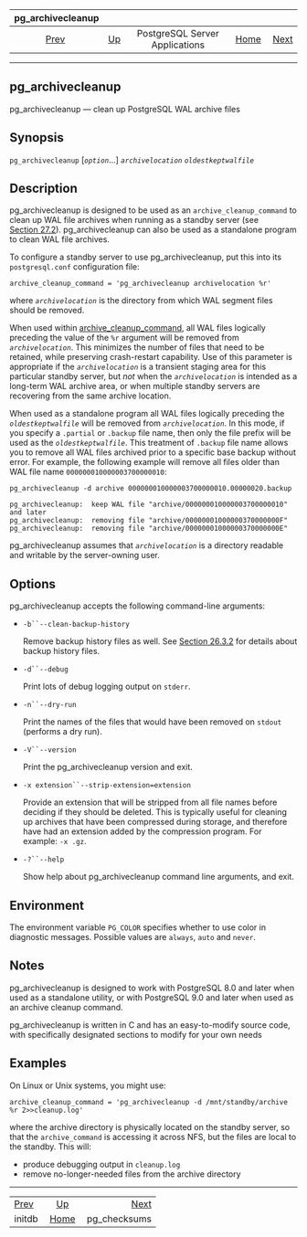 <!--?xml version="1.0" encoding="UTF-8" standalone="no"?-->

|         pg\_archivecleanup        |                                                              |                                |                                                       |                                              |
| :-------------------------------: | :----------------------------------------------------------- | :----------------------------: | ----------------------------------------------------: | -------------------------------------------: |
| [Prev](app-initdb.html "initdb")  | [Up](reference-server.html "PostgreSQL Server Applications") | PostgreSQL Server Applications | [Home](index.html "PostgreSQL 17devel Documentation") |  [Next](app-pgchecksums.html "pg_checksums") |

***

[]()

## pg\_archivecleanup

pg\_archivecleanup — clean up PostgreSQL WAL archive files

## Synopsis

`pg_archivecleanup` \[*`option`*...] *`archivelocation`* *`oldestkeptwalfile`*

## Description

pg\_archivecleanup is designed to be used as an `archive_cleanup_command` to clean up WAL file archives when running as a standby server (see [Section 27.2](warm-standby.html "27.2. Log-Shipping Standby Servers")). pg\_archivecleanup can also be used as a standalone program to clean WAL file archives.

To configure a standby server to use pg\_archivecleanup, put this into its `postgresql.conf` configuration file:

    archive_cleanup_command = 'pg_archivecleanup archivelocation %r'

where *`archivelocation`* is the directory from which WAL segment files should be removed.

When used within [archive\_cleanup\_command](runtime-config-wal.html#GUC-ARCHIVE-CLEANUP-COMMAND), all WAL files logically preceding the value of the `%r` argument will be removed from *`archivelocation`*. This minimizes the number of files that need to be retained, while preserving crash-restart capability. Use of this parameter is appropriate if the *`archivelocation`* is a transient staging area for this particular standby server, but *not* when the *`archivelocation`* is intended as a long-term WAL archive area, or when multiple standby servers are recovering from the same archive location.

When used as a standalone program all WAL files logically preceding the *`oldestkeptwalfile`* will be removed from *`archivelocation`*. In this mode, if you specify a `.partial` or `.backup` file name, then only the file prefix will be used as the *`oldestkeptwalfile`*. This treatment of `.backup` file name allows you to remove all WAL files archived prior to a specific base backup without error. For example, the following example will remove all files older than WAL file name `000000010000003700000010`:

    pg_archivecleanup -d archive 000000010000003700000010.00000020.backup

    pg_archivecleanup:  keep WAL file "archive/000000010000003700000010" and later
    pg_archivecleanup:  removing file "archive/00000001000000370000000F"
    pg_archivecleanup:  removing file "archive/00000001000000370000000E"

pg\_archivecleanup assumes that *`archivelocation`* is a directory readable and writable by the server-owning user.

## Options

pg\_archivecleanup accepts the following command-line arguments:

*   `-b``--clean-backup-history`

    Remove backup history files as well. See [Section 26.3.2](continuous-archiving.html#BACKUP-BASE-BACKUP "26.3.2. Making a Base Backup") for details about backup history files.

*   `-d``--debug`

    Print lots of debug logging output on `stderr`.

*   `-n``--dry-run`

    Print the names of the files that would have been removed on `stdout` (performs a dry run).

*   `-V``--version`

    Print the pg\_archivecleanup version and exit.

*   `-x extension``--strip-extension=extension`

    Provide an extension that will be stripped from all file names before deciding if they should be deleted. This is typically useful for cleaning up archives that have been compressed during storage, and therefore have had an extension added by the compression program. For example: `-x .gz`.

*   `-?``--help`

    Show help about pg\_archivecleanup command line arguments, and exit.

## Environment

The environment variable `PG_COLOR` specifies whether to use color in diagnostic messages. Possible values are `always`, `auto` and `never`.

## Notes

pg\_archivecleanup is designed to work with PostgreSQL 8.0 and later when used as a standalone utility, or with PostgreSQL 9.0 and later when used as an archive cleanup command.

pg\_archivecleanup is written in C and has an easy-to-modify source code, with specifically designated sections to modify for your own needs

## Examples

On Linux or Unix systems, you might use:

    archive_cleanup_command = 'pg_archivecleanup -d /mnt/standby/archive %r 2>>cleanup.log'

where the archive directory is physically located on the standby server, so that the `archive_command` is accessing it across NFS, but the files are local to the standby. This will:

*   produce debugging output in `cleanup.log`
*   remove no-longer-needed files from the archive directory

***

|                                   |                                                              |                                              |
| :-------------------------------- | :----------------------------------------------------------: | -------------------------------------------: |
| [Prev](app-initdb.html "initdb")  | [Up](reference-server.html "PostgreSQL Server Applications") |  [Next](app-pgchecksums.html "pg_checksums") |
| initdb                            |     [Home](index.html "PostgreSQL 17devel Documentation")    |                                pg\_checksums |
